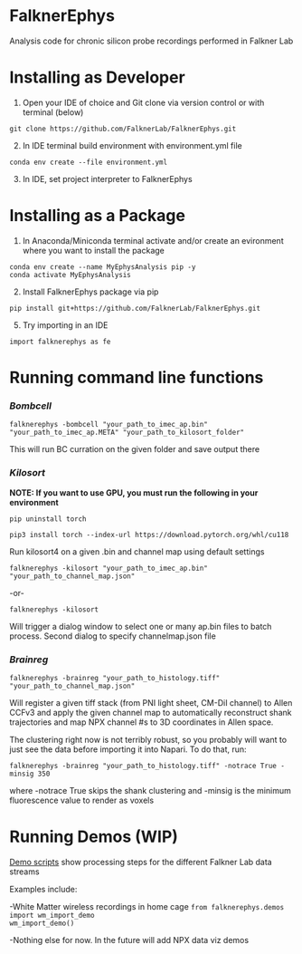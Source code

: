 # FalknerEphys
Analysis code for chronic silicon probe recordings performed in Falkner Lab

# Installing as Developer
1. Open your IDE of choice and Git clone via version control or with terminal (below)

`git clone https://github.com/FalknerLab/FalknerEphys.git`

2. In IDE terminal build environment with environment.yml file

`conda env create --file environment.yml`

3. In IDE, set project interpreter to FalknerEphys

# Installing as a Package
1. In Anaconda/Miniconda terminal activate and/or create an evironment where you want to install the package

`conda env create --name MyEphysAnalysis pip -y`<br>
`conda activate MyEphysAnalysis`

2. Install FalknerEphys package via pip

`pip install git+https://github.com/FalknerLab/FalknerEphys.git`<br>

5. Try importing in an IDE

`import falknerephys as fe`

# Running command line functions

### _Bombcell_

`falknerephys -bombcell "your_path_to_imec_ap.bin" "your_path_to_imec_ap.META" "your_path_to_kilosort_folder"`

This will run BC curration on the given folder and save output there

### _Kilosort_

**NOTE: If you want to use GPU, you must run the following in your environment**

`pip uninstall torch`

`pip3 install torch --index-url https://download.pytorch.org/whl/cu118`

Run kilosort4 on a given .bin and channel map using default settings

`falknerephys -kilosort "your_path_to_imec_ap.bin" "your_path_to_channel_map.json"`

-or-

`falknerephys -kilosort`

Will trigger a dialog window to select one or many ap.bin files to batch process. Second dialog to specify channelmap.json file

### _Brainreg_

`falknerephys -brainreg "your_path_to_histology.tiff" "your_path_to_channel_map.json"`

Will register a given tiff stack (from PNI light sheet, CM-DiI channel) to Allen CCFv3 and apply the given channel map to automatically reconstruct shank trajectories and map NPX channel #s to 3D coordinates in Allen space.

The clustering right now is not terribly robust, so you probably will want to just see the data before importing it into Napari. To do that, run:

`falknerephys -brainreg "your_path_to_histology.tiff" -notrace True -minsig 350 `

where -notrace True skips the shank clustering and -minsig is the minimum fluorescence value to render as voxels

# Running Demos (WIP)
[Demo scripts](falknerephys/demos/) show processing steps for the different Falkner Lab data streams

Examples include:<br>

-White Matter wireless recordings in home cage
`from falknerephys.demos import wm_import_demo`<br>
`wm_import_demo()`

-Nothing else for now. In the future will add NPX data viz demos

